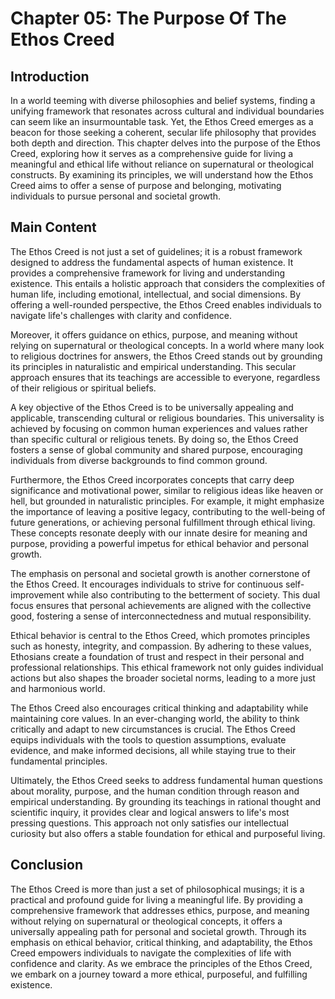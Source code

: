 # Chapter 05: The Purpose Of The Ethos Creed

## Introduction

In a world teeming with diverse philosophies and belief systems, finding a unifying framework that resonates across cultural and individual boundaries can seem like an insurmountable task. Yet, the Ethos Creed emerges as a beacon for those seeking a coherent, secular life philosophy that provides both depth and direction. This chapter delves into the purpose of the Ethos Creed, exploring how it serves as a comprehensive guide for living a meaningful and ethical life without reliance on supernatural or theological constructs. By examining its principles, we will understand how the Ethos Creed aims to offer a sense of purpose and belonging, motivating individuals to pursue personal and societal growth.

## Main Content

The Ethos Creed is not just a set of guidelines; it is a robust framework designed to address the fundamental aspects of human existence. It provides a comprehensive framework for living and understanding existence. This entails a holistic approach that considers the complexities of human life, including emotional, intellectual, and social dimensions. By offering a well-rounded perspective, the Ethos Creed enables individuals to navigate life's challenges with clarity and confidence.

Moreover, it offers guidance on ethics, purpose, and meaning without relying on supernatural or theological concepts. In a world where many look to religious doctrines for answers, the Ethos Creed stands out by grounding its principles in naturalistic and empirical understanding. This secular approach ensures that its teachings are accessible to everyone, regardless of their religious or spiritual beliefs.

A key objective of the Ethos Creed is to be universally appealing and applicable, transcending cultural or religious boundaries. This universality is achieved by focusing on common human experiences and values rather than specific cultural or religious tenets. By doing so, the Ethos Creed fosters a sense of global community and shared purpose, encouraging individuals from diverse backgrounds to find common ground.

Furthermore, the Ethos Creed incorporates concepts that carry deep significance and motivational power, similar to religious ideas like heaven or hell, but grounded in naturalistic principles. For example, it might emphasize the importance of leaving a positive legacy, contributing to the well-being of future generations, or achieving personal fulfillment through ethical living. These concepts resonate deeply with our innate desire for meaning and purpose, providing a powerful impetus for ethical behavior and personal growth.

The emphasis on personal and societal growth is another cornerstone of the Ethos Creed. It encourages individuals to strive for continuous self-improvement while also contributing to the betterment of society. This dual focus ensures that personal achievements are aligned with the collective good, fostering a sense of interconnectedness and mutual responsibility.

Ethical behavior is central to the Ethos Creed, which promotes principles such as honesty, integrity, and compassion. By adhering to these values, Ethosians create a foundation of trust and respect in their personal and professional relationships. This ethical framework not only guides individual actions but also shapes the broader societal norms, leading to a more just and harmonious world.

The Ethos Creed also encourages critical thinking and adaptability while maintaining core values. In an ever-changing world, the ability to think critically and adapt to new circumstances is crucial. The Ethos Creed equips individuals with the tools to question assumptions, evaluate evidence, and make informed decisions, all while staying true to their fundamental principles.

Ultimately, the Ethos Creed seeks to address fundamental human questions about morality, purpose, and the human condition through reason and empirical understanding. By grounding its teachings in rational thought and scientific inquiry, it provides clear and logical answers to life's most pressing questions. This approach not only satisfies our intellectual curiosity but also offers a stable foundation for ethical and purposeful living.

## Conclusion

The Ethos Creed is more than just a set of philosophical musings; it is a practical and profound guide for living a meaningful life. By providing a comprehensive framework that addresses ethics, purpose, and meaning without relying on supernatural or theological concepts, it offers a universally appealing path for personal and societal growth. Through its emphasis on ethical behavior, critical thinking, and adaptability, the Ethos Creed empowers individuals to navigate the complexities of life with confidence and clarity. As we embrace the principles of the Ethos Creed, we embark on a journey toward a more ethical, purposeful, and fulfilling existence.